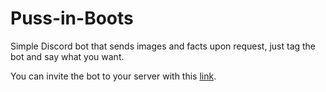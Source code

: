 # Puss-in-Boots

Simple Discord bot that sends images and facts upon request, just tag the bot and say what you want.

You can invite the bot to your server with this [link](https://discord.com/oauth2/authorize?client_id=1016211803547635712&scope=bot&permissions=274877909056).
